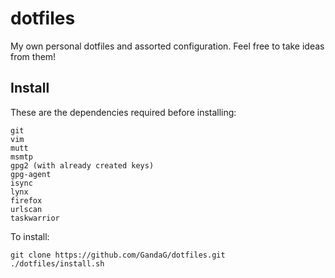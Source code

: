 # dotfiles

My own personal dotfiles and assorted configuration.
Feel free to take ideas from them!


## Install

These are the dependencies required before installing:

```
git
vim
mutt
msmtp
gpg2 (with already created keys)
gpg-agent
isync
lynx
firefox
urlscan
taskwarrior
```

To install:

```
git clone https://github.com/GandaG/dotfiles.git
./dotfiles/install.sh
```
